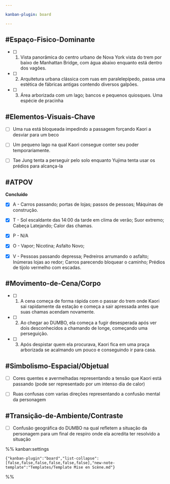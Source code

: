 ```yaml
---

kanban-plugin: board

---
```


## #Espaço-Fisico-Dominante

- [ ] 1. Vista panorâmica do centro urbano de Nova York vista do trem por baixo de Manhattan Bridge, com água abaixo enquanto está dentro dos vagões.
- [ ] 2. Arquitetura urbana clássica com ruas em paralelepípedo, passa uma estética de fábricas antigas contendo diversos galpões.
- [ ] 3. Área arborizada com um lago; bancos e pequenos quiosques. Uma espécie de pracinha


## #Elementos-Visuais-Chave

- [ ] Uma rua está bloqueada impedindo a passagem forçando Kaori a desviar para um beco
- [ ] Um pequeno lago na qual Kaori consegue conter seu poder temporariamente.
- [ ] Tae Jung tenta a perseguir pelo solo enquanto Yujima tenta usar os prédios para alcança-la


## #ATPOV

**Concluído**
- [x] A - Carros passando; portas de lojas; passos de pessoas; Máquinas de construção.
- [x] T - Sol escaldante das 14:00 da tarde em clima de verão; Suor extremo; Cabeça Latejando; Calor das chamas.
- [x] P - N/A
- [x] O - Vapor; Nicotina; Asfalto Novo;
- [x] V - Pessoas passando depressa; Pedreiros arrumando o asfalto; Inúmeras lojas ao redor; Carros parecendo bloquear o caminho; Prédios de tijolo vermelho com escadas.


## #Movimento-de-Cena/Corpo

- [ ] 1. A cena começa de forma rápida com o passar do trem onde Kaori sai rapidamente da estação e começa a sair apressada antes que suas chamas acendam novamente.
- [ ] 2. Ao chegar ao DUMBO, ela começa a fugir desesperada após ver dois desconhecidos a chamando de longe, começando uma perseguição.
- [ ] 3. Após despistar quem ela procurava, Kaori fica em uma praça arborizada se acalmando um pouco e conseguindo ir para casa.


## #Simbolismo-Espacial/Objetual

- [ ] Cores quentes e avermelhadas representando a tensão que Kaori está passando (pode ser representado por um intenso dia de calor)
- [ ] Ruas confusas com varias direções representando a confusão mental da personagem


## #Transição-de-Ambiente/Contraste

- [ ] Confusão geográfica do DUMBO na qual refletem a situação da personagem para um final de respiro onde ela acredita ter resolvido a situação




%% kanban:settings
```
{"kanban-plugin":"board","list-collapse":[false,false,false,false,false,false],"new-note-template":"Templates/Template Mise en Scène.md"}
```
%%